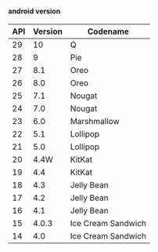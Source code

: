 ---
---

#### android version

|API|Version|Codename|
|-|-|-|
|29|10|Q|
|28|9|Pie|
|27|8.1|Oreo|
|26|8.0|Oreo|
|25|7.1|Nougat|
|24|7.0|Nougat|
|23|6.0|Marshmallow|
|22|5.1|Lollipop|
|21|5.0|Lollipop|
|20|4.4W|KitKat|
|19|4.4|KitKat|
|18|4.3|Jelly Bean|
|17|4.2|Jelly Bean|
|16|4.1|Jelly Bean|
|15|4.0.3|Ice Cream Sandwich|
|14|4.0|Ice Cream Sandwich|
